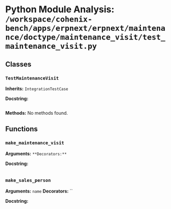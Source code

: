 # Python Module Analysis: `/workspace/cohenix-bench/apps/erpnext/erpnext/maintenance/doctype/maintenance_visit/test_maintenance_visit.py`

## Classes

### `TestMaintenanceVisit`
**Inherits:** `IntegrationTestCase`


**Docstring:**
```

```

**Methods:**
No methods found.




## Functions

### `make_maintenance_visit`
**Arguments:** ``
**Decorators:** ``

**Docstring:**
```

```
### `make_sales_person`
**Arguments:** `name`
**Decorators:** ``

**Docstring:**
```

```

